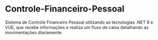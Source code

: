 # Controle-Financeiro-Pessoal
Sistema de Controle Financeiro Pessoal utilizando as tecnologias .NET 8 e VUE, que recebe informações e realiza um fluxo de caixa detalhando as movimentações diariamente.
